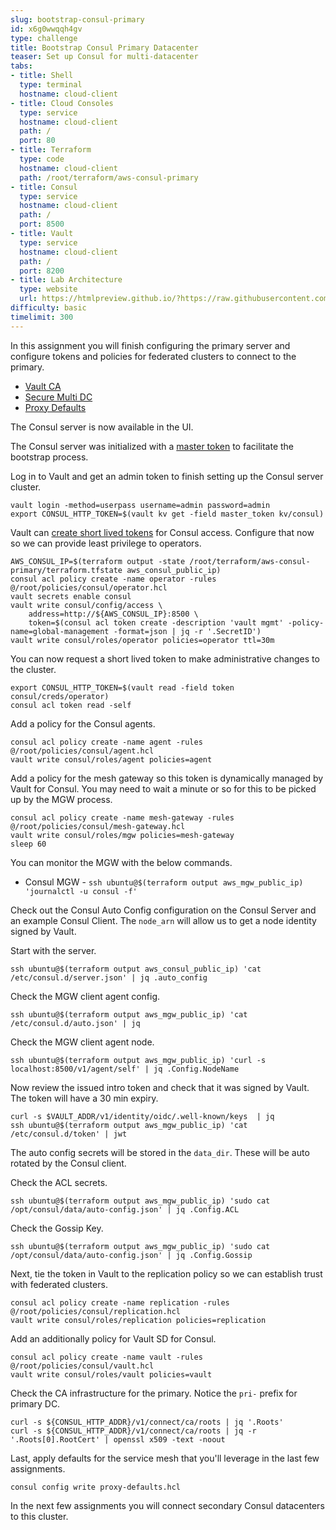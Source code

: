 ```yaml
---
slug: bootstrap-consul-primary
id: x6g0wwqqh4gv
type: challenge
title: Bootstrap Consul Primary Datacenter
teaser: Set up Consul for multi-datacenter
tabs:
- title: Shell
  type: terminal
  hostname: cloud-client
- title: Cloud Consoles
  type: service
  hostname: cloud-client
  path: /
  port: 80
- title: Terraform
  type: code
  hostname: cloud-client
  path: /root/terraform/aws-consul-primary
- title: Consul
  type: service
  hostname: cloud-client
  path: /
  port: 8500
- title: Vault
  type: service
  hostname: cloud-client
  path: /
  port: 8200
- title: Lab Architecture
  type: website
  url: https://htmlpreview.github.io/?https://raw.githubusercontent.com/hashicorp/field-workshops-consul/blob/master/instruqt-tracks/multi-cloud-service-networking-with-consul/assets/diagrams/diagrams.html
difficulty: basic
timelimit: 300
---
```

In this assignment you will finish configuring the primary server
and configure tokens and policies for federated clusters to connect to the primary. <br>

* [Vault CA](https://www.consul.io/docs/connect/ca/vault)
* [Secure Multi DC](https://learn.hashicorp.com/tutorials/consul/access-control-replication-multiple-datacenters)
* [Proxy Defaults](https://www.consul.io/docs/agent/config-entries/proxy-defaults)

The Consul server is now available in the UI. <br>

The Consul server was initialized with a [master token](https://www.consul.io/docs/security/acl/acl-system#builtin-tokens)
to facilitate the bootstrap process. <br>

Log in to Vault and get an admin token to finish setting up the Consul server cluster. <br>

```
vault login -method=userpass username=admin password=admin
export CONSUL_HTTP_TOKEN=$(vault kv get -field master_token kv/consul)
```

Vault can [create short lived tokens](https://www.vaultproject.io/docs/secrets/consul) for Consul access.
Configure that now so we can provide least privilege to operators. <br>

```
AWS_CONSUL_IP=$(terraform output -state /root/terraform/aws-consul-primary/terraform.tfstate aws_consul_public_ip)
consul acl policy create -name operator -rules @/root/policies/consul/operator.hcl
vault secrets enable consul
vault write consul/config/access \
    address=http://${AWS_CONSUL_IP}:8500 \
    token=$(consul acl token create -description 'vault mgmt' -policy-name=global-management -format=json | jq -r '.SecretID')
vault write consul/roles/operator policies=operator ttl=30m
```

You can now request a short lived token to make administrative changes to the cluster. <br>

```
export CONSUL_HTTP_TOKEN=$(vault read -field token consul/creds/operator)
consul acl token read -self
```

Add a policy for the Consul agents. <br>

```
consul acl policy create -name agent -rules @/root/policies/consul/agent.hcl
vault write consul/roles/agent policies=agent
```

Add a policy for the mesh gateway so this token is dynamically managed by Vault for Consul.
You may need to wait a minute or so for this to be picked up by the MGW process.

```
consul acl policy create -name mesh-gateway -rules @/root/policies/consul/mesh-gateway.hcl
vault write consul/roles/mgw policies=mesh-gateway
sleep 60
```
You can monitor the MGW with the below commands. <br>

* Consul MGW - `ssh ubuntu@$(terraform output aws_mgw_public_ip) 'journalctl -u consul -f'`

Check out the Consul Auto Config configuration on the Consul Server and an example Consul Client.  The `node_arn` will allow us to get a node identity signed by Vault.

Start with the server. <br>

```
ssh ubuntu@$(terraform output aws_consul_public_ip) 'cat /etc/consul.d/server.json' | jq .auto_config
```

Check the MGW client agent config. <br>

```
ssh ubuntu@$(terraform output aws_mgw_public_ip) 'cat /etc/consul.d/auto.json' | jq
```

Check the MGW client agent node.

```
ssh ubuntu@$(terraform output aws_mgw_public_ip) 'curl -s localhost:8500/v1/agent/self' | jq .Config.NodeName
```

Now review the issued intro token and check that it was signed by Vault. The token will have a 30 min expiry.

```
curl -s $VAULT_ADDR/v1/identity/oidc/.well-known/keys  | jq
ssh ubuntu@$(terraform output aws_mgw_public_ip) 'cat /etc/consul.d/token' | jwt
```

The auto config secrets will be stored in the `data_dir`. These will be auto rotated by the Consul client. <br>

Check the ACL secrets. <br>

```
ssh ubuntu@$(terraform output aws_mgw_public_ip) 'sudo cat /opt/consul/data/auto-config.json' | jq .Config.ACL
```

Check the Gossip Key. <br>

```
ssh ubuntu@$(terraform output aws_mgw_public_ip) 'sudo cat /opt/consul/data/auto-config.json' | jq .Config.Gossip
```

Next, tie the token in Vault to the replication policy so we can establish trust with federated clusters. <br>

```
consul acl policy create -name replication -rules @/root/policies/consul/replication.hcl
vault write consul/roles/replication policies=replication
```

Add an additionally policy for Vault SD for Consul.

```
consul acl policy create -name vault -rules @/root/policies/consul/vault.hcl
vault write consul/roles/vault policies=vault
```

Check the CA infrastructure for the primary. Notice the `pri-` prefix for primary DC. <br>

```
curl -s ${CONSUL_HTTP_ADDR}/v1/connect/ca/roots | jq '.Roots'
curl -s ${CONSUL_HTTP_ADDR}/v1/connect/ca/roots | jq -r '.Roots[0].RootCert' | openssl x509 -text -noout
```

Last, apply defaults for the service mesh that you'll leverage in the last few assignments. <br>

```
consul config write proxy-defaults.hcl
```

In the next few assignments you will connect secondary Consul datacenters to this cluster.
